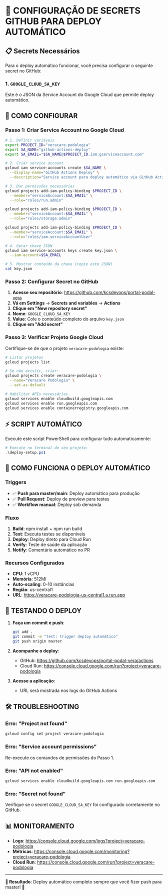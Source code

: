 # 🔐 CONFIGURAÇÃO DE SECRETS GITHUB PARA DEPLOY AUTOMÁTICO

## 📋 Secrets Necessários

Para o deploy automático funcionar, você precisa configurar o seguinte secret no GitHub:

### 1. `GOOGLE_CLOUD_SA_KEY`

Este é o JSON da Service Account do Google Cloud que permite deploy automático.

## 🔧 COMO CONFIGURAR

### Passo 1: Criar Service Account no Google Cloud

```bash
# 1. Definir variáveis
export PROJECT_ID="veracare-podologia"
export SA_NAME="github-actions-deploy"
export SA_EMAIL="$SA_NAME@$PROJECT_ID.iam.gserviceaccount.com"

# 2. Criar service account
gcloud iam service-accounts create $SA_NAME \
  --display-name="GitHub Actions Deploy" \
  --description="Service account para deploy automático via GitHub Actions"

# 3. Dar permissões necessárias
gcloud projects add-iam-policy-binding $PROJECT_ID \
  --member="serviceAccount:$SA_EMAIL" \
  --role="roles/run.admin"

gcloud projects add-iam-policy-binding $PROJECT_ID \
  --member="serviceAccount:$SA_EMAIL" \
  --role="roles/storage.admin"

gcloud projects add-iam-policy-binding $PROJECT_ID \
  --member="serviceAccount:$SA_EMAIL" \
  --role="roles/iam.serviceAccountUser"

# 4. Gerar chave JSON
gcloud iam service-accounts keys create key.json \
  --iam-account=$SA_EMAIL

# 5. Mostrar conteúdo da chave (copie este JSON)
cat key.json
```

### Passo 2: Configurar Secret no GitHub

1. **Acesse seu repositório**: https://github.com/kcsdevops/portal-podal-vera
2. **Vá em Settings** → **Secrets and variables** → **Actions**
3. **Clique em "New repository secret"**
4. **Nome**: `GOOGLE_CLOUD_SA_KEY`
5. **Value**: Cole o conteúdo completo do arquivo `key.json`
6. **Clique em "Add secret"**

### Passo 3: Verificar Projeto Google Cloud

Certifique-se de que o projeto `veracare-podologia` existe:

```bash
# Listar projetos
gcloud projects list

# Se não existir, criar:
gcloud projects create veracare-podologia \
  --name="Veracare Podologia" \
  --set-as-default

# Habilitar APIs necessárias
gcloud services enable cloudbuild.googleapis.com
gcloud services enable run.googleapis.com
gcloud services enable containerregistry.googleapis.com
```

## ⚡ SCRIPT AUTOMÁTICO

Execute este script PowerShell para configurar tudo automaticamente:

```powershell
# Execute no terminal do seu projeto:
.\deploy-setup.ps1
```

## 🔄 COMO FUNCIONA O DEPLOY AUTOMÁTICO

### Triggers
- ✅ **Push para master/main**: Deploy automático para produção
- ✅ **Pull Request**: Deploy de preview para testes
- ✅ **Workflow manual**: Deploy sob demanda

### Fluxo
1. **Build**: npm install + npm run build
2. **Test**: Executa testes se disponíveis
3. **Deploy**: Deploy direto para Cloud Run
4. **Verify**: Teste de saúde da aplicação
5. **Notify**: Comentário automático no PR

### Recursos Configurados
- **CPU**: 1 vCPU
- **Memória**: 512Mi
- **Auto-scaling**: 0-10 instâncias
- **Região**: us-central1
- **URL**: https://veracare-podologia-us-central1.a.run.app

## 🧪 TESTANDO O DEPLOY

1. **Faça um commit e push**:
   ```bash
   git add .
   git commit -m "test: trigger deploy automático"
   git push origin master
   ```

2. **Acompanhe o deploy**:
   - GitHub: https://github.com/kcsdevops/portal-podal-vera/actions
   - Cloud Run: https://console.cloud.google.com/run?project=veracare-podologia

3. **Acesse a aplicação**:
   - URL será mostrada nos logs do GitHub Actions

## 🛠️ TROUBLESHOOTING

### Erro: "Project not found"
```bash
gcloud config set project veracare-podologia
```

### Erro: "Service account permissions"
Re-execute os comandos de permissões do Passo 1.

### Erro: "API not enabled"
```bash
gcloud services enable cloudbuild.googleapis.com run.googleapis.com
```

### Erro: "Secret not found"
Verifique se o secret `GOOGLE_CLOUD_SA_KEY` foi configurado corretamente no GitHub.

## 📊 MONITORAMENTO

- **Logs**: https://console.cloud.google.com/logs?project=veracare-podologia
- **Métricas**: https://console.cloud.google.com/monitoring?project=veracare-podologia
- **Cloud Run**: https://console.cloud.google.com/run?project=veracare-podologia

---

**🎯 Resultado**: Deploy automático completo sempre que você fizer push para master! 🚀